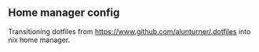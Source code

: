 ## Home manager config

Transitioning dotfiles from https://www.github.com/alunturner/.dotfiles into nix home manager.
